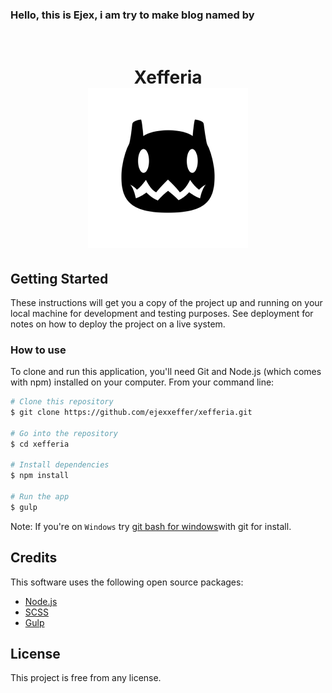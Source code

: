 ### Hello, this is Ejex, i am try to make blog named by
<h1 align="center">
  <br>
  Xefferia
  <br>
  <a href="https://xeffeia.com">
    <img height="256" width="256" src="https://github.com/ejexxeffer/xefferia/raw/master/android-chrome-256x256.png">
  </a>
  <br>
</h1>

## Getting Started

These instructions will get you a copy of the project up and running on your local machine for development and testing purposes. See deployment for notes on how to deploy the project on a live system.

### How to use

To clone and run this application, you'll need Git and Node.js (which comes with npm) installed on your computer. From your command line:

```bash
# Clone this repository
$ git clone https://github.com/ejexxeffer/xefferia.git

# Go into the repository
$ cd xefferia

# Install dependencies
$ npm install

# Run the app
$ gulp
```
Note: If you're on `Windows` try [git bash for windows](https://git-scm.com/downloads)with git for install.

## Credits

This software uses the following open source packages:

- [Node.js](https://nodejs.org/)
- [SCSS](https://github.com/sass/sass)
- [Gulp](https://github.com/gulpjs/gulp)

## License

This project is free from any license.
